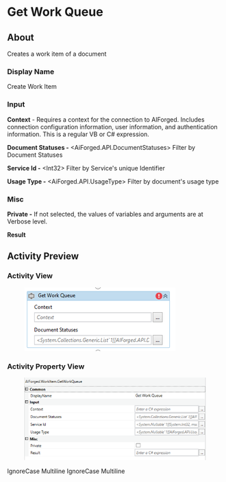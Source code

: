 # Get Work Queue

## About

Creates a work item of a document

### Display Name

Create Work Item

### Input

**Context** - Requires a context for the connection to AIForged. Includes connection configuration information, user information, and authentication information. This is a regular VB or C# expression.

**Document Statuses -** \<AiForged.API.DocumentStatuses> Filter by Document Statuses

**Service Id -** \<Int32> Filter by Service's unique Identifier

**Usage Type -** \<AiForged.API.UsageType> Filter by document's usage type

### Misc

**Private -** If not selected, the values of variables and arguments are at Verbose level.

**Result**

## Activity Preview

### Activity View

<figure><img src="../../../assets/image%20%2876%29%20%281%29.png" alt=""><figcaption></figcaption></figure>

### Activity Property View

<figure><img src="../../../assets/image%20%2810%29%20%287%29.png" alt=""><figcaption></figcaption></figure>

 IgnoreCase Multiline IgnoreCase Multiline
